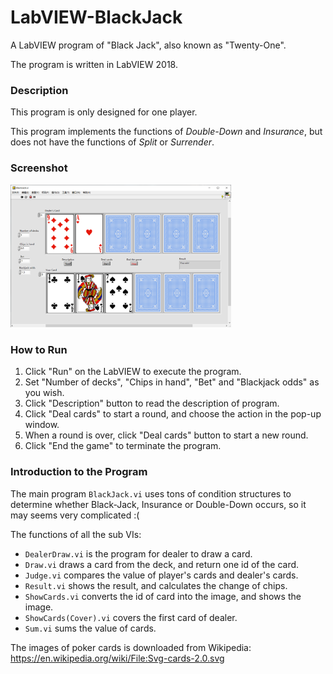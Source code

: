 # LabVIEW-BlackJack
A LabVIEW program of "Black Jack", also known as "Twenty-One".

The program is written in LabVIEW 2018.

### Description

This program is only designed for one player.

This program implements the functions of *Double-Down* and *Insurance*, but does not have the functions of *Split* or *Surrender*.

### Screenshot
<img src="/Images/Screenshot.png" alt="Screenshot" width="70%" height="70%" />

### How to Run
1. Click "Run" on the LabVIEW to execute the program.
2. Set "Number of decks", "Chips in hand", "Bet" and "Blackjack odds" as you wish.
3. Click "Description" button to read the description of program.
4. Click "Deal cards" to start a round, and choose the action in the pop-up window.
5. When a round is over, click "Deal cards" button to start a new round.
6. Click "End the game" to terminate the program.

### Introduction to the Program
The main program `BlackJack.vi` uses tons of condition structures to determine 
whether Black-Jack, Insurance or Double-Down occurs, so it may seems very 
complicated :(

The functions of all the sub VIs:  
- `DealerDraw.vi` is the program for dealer to draw a card.  
- `Draw.vi` draws a card from the deck, and return one id of the card.  
- `Judge.vi` compares the value of player's cards and dealer's cards.  
- `Result.vi` shows the result, and calculates the change of chips.  
- `ShowCards.vi` converts the id of card into the image, and shows the image.  
- `ShowCards(Cover).vi` covers the first card of dealer.  
- `Sum.vi` sums the value of cards.

The images of poker cards is downloaded from Wikipedia: https://en.wikipedia.org/wiki/File:Svg-cards-2.0.svg
